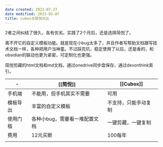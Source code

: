 ```yaml
---
date created: 2022-07-27
date modified: 2023-03-07
title: cubox与简悦对比
---
```


2者之间纠结了很久，各有优劣。实践了2个月后，还是选择简悦了。

离不开它的自定义模板功能。就是现在小bug太多了，并且作者写帮助文档跟写技术文档一样，各种把用户当神童。不过踩完坑，稳定使用了以后，还是香的，和obsidian的联动也更为紧密，可定制化也更强。

简悦剪藏的html文档和md文档，通过onedrive同步盘保存，通过devonthink索引。

| -        | [[简悦]]                      | [[Cubox]]            |
| -------- | ----------------------------- | -------------------- |
| 手机端   | 不能用，但手机其实不需要      | 可用                 |
| 模板导出 | 丰富的自定义模板              | 不支持，只能手动复制 |
| 使用门槛 | 各种小bug，需要看一堆配置文档 | 一键剪藏，一键复制   |
| 费用     | 12元买断                      | 100每年              |
|          |                               |                      |         |                               |                      |
